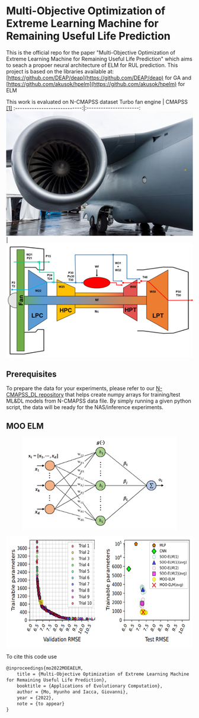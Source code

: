 # Multi-Objective Optimization of Extreme Learning Machine for Remaining Useful Life Prediction
This is the official repo for the paper "Multi-Objective Optimization of Extreme Learning Machine for Remaining Useful Life Prediction" which aims to seach a propoer neural architecture of ELM for RUL prediction. 
This project is based on the libraries available at: [https://github.com/DEAP/deap](https://github.com/DEAP/deap) for GA and [https://github.com/akusok/hpelm](https://github.com/akusok/hpelm) for ELM

This work is evaluated on N-CMAPSS dataset
Turbo fan engine           |  CMAPSS [[1]](#1)
:----------------------------:|:----------------------:
![](turbo_engine.jpg)  |  ![](cmapss.png)



## Prerequisites
To prepare the data for your experiments, please refer to our [N-CMAPSS_DL repository](https://github.com/mohyunho/N-CMAPSS_DL) 
that helps create numpy arrays for training/test ML&DL models from N-CMAPSS data file. By simply running a given python script, the data will be ready for the NAS/inference experiments.   

## MOO ELM
<p align="center">
  <img height="250" src="/elm.png">
</p>





<p align="center">
  <img height="300" src="/moo_results.png">
</p>


To cite this code use
```
@inproceedings{mo2022MOEAELM,
	title = {Multi-Objective Optimization of Extreme Learning Machine for Remaining Useful Life Prediction},
	booktitle = {Applications of Evolutionary Computation},
	author = {Mo, Hyunho and Iacca, Giovanni},
	year = {2022},
	note = {to appear}
}
```
